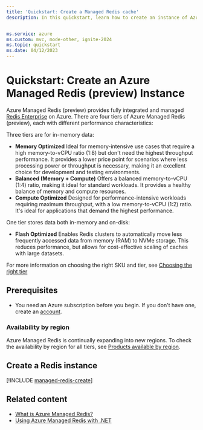 ```yaml
---
title: 'Quickstart: Create a Managed Redis cache'
description: In this quickstart, learn how to create an instance of Azure Managed Redis in use the Managed tier.


ms.service: azure
ms.custom: mvc, mode-other, ignite-2024
ms.topic: quickstart
ms.date: 04/12/2023
---
```

# Quickstart: Create an Azure Managed Redis (preview) Instance

Azure Managed Redis (preview) provides fully integrated and managed [Redis Enterprise](https://redislabs.com/redis-enterprise/) on Azure. There are four tiers of Azure Managed Redis (preview), each with different performance characteristics:

Three tiers are for in-memory data:

- **Memory Optimized** Ideal for memory-intensive use cases that require a high memory-to-vCPU ratio (1:8) but don't need the highest throughput performance. It provides a lower price point for scenarios where less processing power or throughput is necessary, making it an excellent choice for development and testing environments.
- **Balanced (Memory + Compute)** Offers a balanced memory-to-vCPU (1:4) ratio, making it ideal for standard workloads. It provides a healthy balance of memory and compute resources.
- **Compute Optimized** Designed for performance-intensive workloads requiring maximum throughput, with a low memory-to-vCPU (1:2) ratio. It's ideal for applications that demand the highest performance.

One tier stores data both in-memory and on-disk:

- **Flash Optimized** Enables Redis clusters to automatically move less frequently accessed data from memory (RAM) to NVMe storage. This reduces performance, but allows for cost-effective scaling of caches with large datasets.

For more information on choosing the right SKU and tier, see [Choosing the right tier](managed-redis/managed-redis-overview.md#choosing-the-right-tier)

## Prerequisites

- You need an Azure subscription before you begin. If you don't have one, create an [account](https://azure.microsoft.com/).

### Availability by region

Azure Managed Redis is continually expanding into new regions. To check the availability by region for all tiers, see [Products available by region](https://azure.microsoft.com/global-infrastructure/services/?products=redis-cache&regions=all).

## Create a Redis instance

[!INCLUDE [managed-redis-create](includes/managed-redis-create.md)]

## Related content

- [What is Azure Managed Redis?](managed-redis/managed-redis-overview.md)
- [Using Azure Managed Redis with .NET](cache-dotnet-core-quickstart.md)
